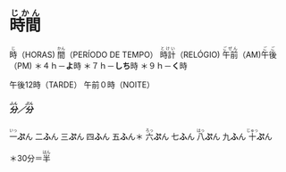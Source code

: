 # <ruby>時間<rt>じかん</rt></ruby>
<ruby>時<rt>じ</rt></ruby>（HORAS)
<ruby>間<rt>かん</rt></ruby>（PERÍODO DE TEMPO）
<ruby>時計<rt>とけい</rt></ruby>（RELÓGIO)
<ruby>午前<rt>ごぜん</rt></ruby>（AM)
<ruby>午後<rt>ごご</rt></ruby>（PM)
＊４ｈ－**よ**時
＊７ｈ－**しち**時
＊９ｈ－**く**時

午後12時（TARDE）
午前０時（NOITE）

##### <ruby>分<rt>ふん</rt></ruby>／<ruby>分<rt>ぷん</rt></ruby>
<ruby>一<rt>いっ</rt></ruby>**ぷ**ん
二**ふ**ん
三**ぷ**ん
四**ふ**ん
五**ふ**ん＊
<ruby>六<rt>ろっ</rt></ruby>**ぷ**ん
七**ふ**ん
<ruby>八<rt>はっ</rt></ruby>**ぷ**ん
九**ふ**ん
<ruby>十<rt>じゅっ</rt></ruby>**ぷ**ん

＊30分＝<ruby>半<rt>はん</rt></ruby>

